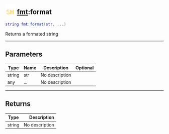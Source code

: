 ## <img src="../../.gitbook/assets/shared.png" width="32" height="32" /> [fmt](../fmt/README.md):format

```lua
string fmt:format(str, ...)
```

Returns a formated string

------
## Parameters

| Type   | Name | Description | Optional |
| ------ | ---- | ----------- | -------: |
| string | str | No description |  |
| any | ... | No description |  |


------
## Returns

| Type   | Description |
| ------ | ----------: |
| string | No description |

